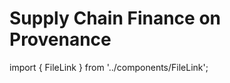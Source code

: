 # Supply Chain Finance on Provenance

import { FileLink } from '../components/FileLink';

<FileLink
  text="Investment Fund Services on Provenance.pdf"
  url="/whitepapers/Supply Chain Finance on Provenance.pdf"
/>

